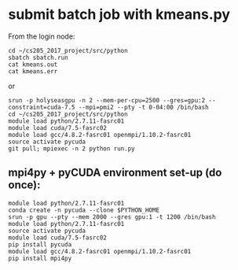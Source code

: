 # submit batch job with kmeans.py

From the login node: 

```
cd ~/cs205_2017_project/src/python
sbatch sbatch.run
cat kmeans.out
cat kmeans.err
```

or

```
srun -p holyseasgpu -n 2 --mem-per-cpu=2500 --gres=gpu:2 --constraint=cuda-7.5 --mpi=pmi2 --pty -t 0-04:00 /bin/bash
cd ~/cs205_2017_project/src/python
module load python/2.7.11-fasrc01
module load cuda/7.5-fasrc02
module load gcc/4.8.2-fasrc01 openmpi/1.10.2-fasrc01
source activate pycuda
git pull; mpiexec -n 2 python run.py
```

## mpi4py + pyCUDA environment set-up (do once): 
```
module load python/2.7.11-fasrc01
conda create -n pycuda --clone $PYTHON_HOME
srun -p gpu --pty --mem 2000 --gres gpu:1 -t 1200 /bin/bash
module load python/2.7.11-fasrc01
source activate pycuda
module load cuda/7.5-fasrc02
pip install pycuda
module load gcc/4.8.2-fasrc01 openmpi/1.10.2-fasrc01
pip install mpi4py
```
